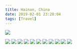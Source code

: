 ```yaml
---
title: Hainan, China
date: 2019-02-01 23:28:04
tags: [Travel]
---
```


![](Fish.jpeg)

<!--truncate-->

![](Fish2.jpeg)
![](Food.jpeg)
![](Dumpling.jpeg)
![](Sanya.jpeg)
![](Sanya2.jpeg)
![](Sanya3.jpeg)
![](Drone.jpeg)
![](Drone2.jpeg)
![](Beach.jpeg)
![](Beach2.jpeg)
![](Atlantis.jpeg)

